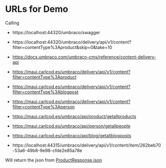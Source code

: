# URLs for Demo

Calling 

- https://localhost:44320/umbraco/swagger
- https://localhost:44320/umbraco/delivery/api/v1/content?filter=contentType%3Aproduct&skip=0&take=10

- https://docs.umbraco.com/umbraco-cms/reference/content-delivery-api

- https://maui.carlcod.es/umbraco/delivery/api/v1/content?filter=contentType%3Aproduct
- https://maui.carlcod.es/umbraco/delivery/api/v1/content?filter=contentType%3Ablogpost
- https://maui.carlcod.es/umbraco/delivery/api/v1/content?filter=contentType%3Aperson

- https://maui.carlcod.es/umbraco/api/product/getallproducts
- https://maui.carlcod.es/umbraco/api/person/getallpeople
- https://maui.carlcod.es/umbraco/api/blog/getallblogposts


- https://localhost:44315/umbraco/delivery/api/v1/content/item/262beb70-53a6-49b8-9e98-cfde2e85a78e

Will return the json from [ProductResponse.json](./ProductResponse.json)